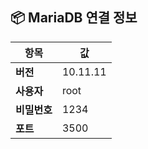 ## 📦 MariaDB 연결 정보

| 항목       | 값                |
|------------|-------------------|
| **버전**   | 10.11.11          |
| **사용자** | root              |
| **비밀번호** | 1234             |
| **포트**   | 3500              |


